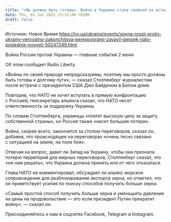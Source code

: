 ```yaml
---
title: "«Мы должны быть готовы». Война в Украине стала «войной на истощение», которая, скорее всего, закончится переговорами — Столтенберг"
date: Thu, 02 Jun 2022 23:22:00 +0300
draft: false
---
```

Источник: Новое Время https://nv.ua/ukraine/events/voyna-rossii-protiv-ukrainy-veroyatno-zakonchitsya-peregovorami-zayavil-gensek-nato-poslednie-novosti-50247249.html


Война России против Украины — главные события 2 июня

 Об этом сообщает Radio Liberty.

«Войны по своей природе непредсказуемы, поэтому мы просто должны быть готовы к долгому пути», — сказал Столтенберг журналистам после встречи с президентом США Джо Байденом в Белом доме.

Повторив, что НАТО не хочет вступать в прямую конфронтацию с Россией, генсекретарь альянса сказал, что НАТО несет ответственность за поддержку Украины.

По словам Столтенберга, украинцы «платят высокую цену за защиту собственной страны», но Россия также «несет большие потери».

Война, скорее всего, закончится за столом переговоров, сказал он, добавив, что происходящее на переговорах «очень тесно связано с ситуацией на земле, на поле боя».

Отвечая на вопрос, давит ли Запад на Украину, чтобы она признала потерю территорий для мирных переговоров, Столтенберг сказал, что «не нам решать», что Украина должна принять или от чего отказаться.

Глава НАТО не комментировал, обсуждает ли альянс морское сопровождение для разблокирования экспорта зерна, но отметил, что он приветствует усилия по поиску способов получить больше зерна.

«Самый простой способ получить больше зерна и уменьшить давление на цены на продовольствие — это если президент Путин прекратит войну», — сказал он.

Присоединяйтесь к нам в соцсетях Facebook, Telegram и Instagram.
